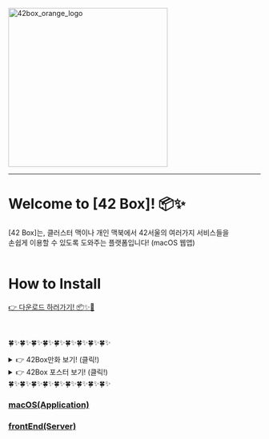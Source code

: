 <br/>

<img width="318" alt="42box_orange_logo" src="https://user-images.githubusercontent.com/67938113/226243235-89eb97f2-c48f-4db9-bf34-c38231ed37eb.png">

---

# Welcome to [42 Box]! 📦✨
[42 Box]는, 클러스터 맥이나 개인 맥북에서 42서울의 여러가지 서비스들을 <br/>
손쉽게 이용할 수 있도록 도와주는 플랫폼입니다! (macOS 웹앱)
<br/>
<br/>

# How to Install
[👉 다운로드 하러가기! 📦:sparkles:🦊](https://github.com/42Box/macOS/blob/main/README.md#how-to-execute-)
<br/>
<br/>
<br/>

🍀✨🍀✨🍀✨🍀✨🍀✨🍀✨🍀✨🍀✨🍀✨
<details>
<summary> 👉 42Box만화 보기! (클릭!)</summary>
<div markdown="1">

<img width="1057" alt="cut1" src="https://user-images.githubusercontent.com/67938113/226241928-cf09adee-f87f-4b0b-a226-1cfcab09396f.png">
<br/><br/>
<img width="1020" alt="cut2" src="https://user-images.githubusercontent.com/67938113/226242519-02ba3ccd-0b4f-4fff-a4a7-4f6824c8adae.png">
<br/><br/>
<img width="1200" alt="cut4" src="https://user-images.githubusercontent.com/67938113/226242834-6c3c53e6-005f-43e4-b4a2-dd4b2b97e0db.png">
<br/><br/>

</div>
</details>

<details>
<summary> 👉 42Box 포스터 보기! (클릭!)</summary>
<div markdown="1">
<img src="https://user-images.githubusercontent.com/85754295/226231848-a088ed35-afe0-4414-b704-125a48f3f816.png">

</div>
</details>
🍀✨🍀✨🍀✨🍀✨🍀✨🍀✨🍀✨🍀✨🍀✨

### [macOS(Application)](https://github.com/42Box/macOS)
### [frontEnd(Server)](https://github.com/42Box/front-end)

